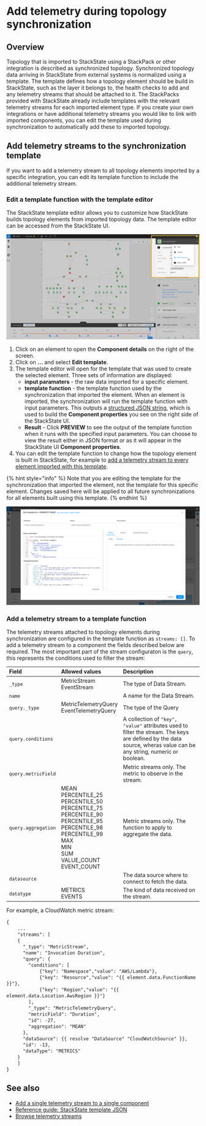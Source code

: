 # Add telemetry during topology synchronization

## Overview

Topology that is imported to StackState using a StackPack or other integration is described as synchronized topology. Synchronized topology data arriving in StackState from external systems is normalized using a template. The template defines how a topology element should be build in StackState, such as the layer it belongs to, the health checks to add and any telemetry streams that should be attached to it. The StackPacks provided with StackState already include templates with the relevant telemetry streams for each imported element type. If you create your own integrations or have additional telemetry streams you would like to link with imported components, you can edit the template used during synchronization to automatically add these to imported topology. 

## Add telemetry streams to the synchronization template

If you want to add a telemetry stream to all topology elements imported by a specific integration, you can edit its template function to include the additional telemetry stream. 

### Edit a template function with the template editor

The StackState template editor allows you to customize how StackState builds topology elements from imported topology data. The template editor can be accessed from the StackState UI.

![Template editor](/.gitbook/assets/v42_edit_template.png)

1. Click on an element to open the **Component details** on the right of the screen.
2. Click on **...** and select **Edit template**. 
3. The template editor will open for the template that was used to create the selected element. Three sets of information are displayed:
    - **input paramaters** - the raw data imported for a specific element.
    - **template function** - the template function used by the synchronization that imported the element. When an element is imported, the synchronization will run the template function with input parameters. This outputs a [structured JSON string](/develop/reference/stj/templates.md), which is used to build the **Component properties** you see on the right side of the StackState UI.
    - **Result** - Click **PREVIEW** to see the output of the template function when it runs with the specified input parameters. You can choose to view the result either in JSON format or as it will appear in the StackState UI **Component properties**.
4. You can edit the template function to change how the topology element is built in StackState, for example to [add a telemetry stream to every element imported with this template](#add-a-telemetry-stream-to-a-template-function).

{% hint style="info" %}
Note that you are editing the template for the synchronization that imported the element, not the template for this specific element. Changes saved here will be applied to all future synchronizations for all elements built using this template. 
{% endhint %}

![](/.gitbook/assets/template_editor.png)

### Add a telemetry stream to a template function

The telemetry streams attached to topology elements during synchronization are configured in the template function as `streams: []`. To add a telemetry stream to a component the fields described below are required. The most important part of the stream configuraton is the `query`, this represents the conditions used to filter the stream:

| Field | Allowed values | Description | 
|:---|:---|:---|
| `_type` | MetricStream<br />EventStream | The type of Data Stream. |
| `name` | | A name for the Data Stream. |
| `query._type` | MetricTelemetryQuery<br />EventTelemetryQuery | The type of the Query |
| `query.conditions` | |  A collection of `"key", "value"` attributes used to filter the stream. The keys are defined by the data source, wheras value can be any string, numeric or boolean. |
| `query.metricField` | | Metric streams only. The metric to observe in the stream. |
| `query.aggregation` | MEAN<br />PERCENTILE_25<br />PERCENTILE_50<br />PERCENTILE_75<br />PERCENTILE_90<br />PERCENTILE_95<br />PERCENTILE_98<br />PERCENTILE_99<br />MAX<br />MIN<br />SUM<br />VALUE_COUNT<br />EVENT_COUNT | Metric streams only. The function to apply to aggregate the data. |
| `datasource` | | The data source where to connect to fetch the data. |
| `datatype` | METRICS<br />EVENTS | The kind of data received on the stream. |

For example, a CloudWatch metric stream:

```
{
    ...
    "streams": [
    {
      "_type": "MetricStream",
      "name": "Invocation Duration",
      "query": {
        "conditions": [
            {"key": "Namespace","value": "AWS/Lambda"},
            {"key": "Resource","value": "{{ element.data.FunctionName }}"},
            {"key": "Region","value": "{{ element.data.Location.AwsRegion }}"}
        ],
        "_type": "MetricTelemetryQuery",
        "metricField": "Duration",
        "id": -27,
        "aggregation": "MEAN"
      },
      "dataSource": {{ resolve "DataSource" "CloudWatchSource" }},
      "id": -13,
      "dataType": "METRICS"
    }
    ]
}
```


## See also

- [Add a single telemetry stream to a single component](/use/health-state-and-alerts/add-telemetry-to-element.md)
- [Reference guide: StackState template JSON](/develop/reference/stj/README.md)
- [Browse telemetry streams](/use/views/browse-telemetry.md)




